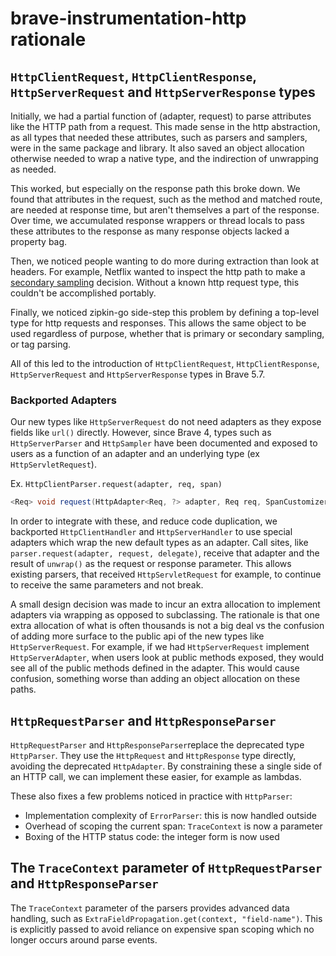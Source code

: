 # brave-instrumentation-http rationale

## `HttpClientRequest`, `HttpClientResponse`, `HttpServerRequest` and `HttpServerResponse` types

Initially, we had a partial function of (adapter, request) to parse attributes
like the HTTP path from a request. This made sense in the http abstraction, as
all types that needed these attributes, such as parsers and samplers, were in
the same package and library. It also saved an object allocation otherwise
needed to wrap a native type, and the indirection of unwrapping as needed.

This worked, but especially on the response path this broke down. We found that
attributes in the request, such as the method and matched route, are needed at
response time, but aren't themselves a part of the response. Over time, we
accumulated response wrappers or thread locals to pass these attributes to the
response as many response objects lacked a property bag.

Then, we noticed people wanting to do more during extraction than look at
headers. For example, Netflix wanted to inspect the http path to make a
[secondary sampling](https://github.com/openzipkin-contrib/zipkin-secondary-sampling) decision.
Without a known http request type, this couldn't be accomplished portably.

Finally, we noticed zipkin-go side-step this problem by defining a top-level
type for http requests and responses. This allows the same object to be used
regardless of purpose, whether that is primary or secondary sampling, or tag
parsing.

All of this led to the introduction of `HttpClientRequest`, `HttpClientResponse`,
`HttpServerRequest` and `HttpServerResponse` types in Brave 5.7.

### Backported Adapters
Our new types like `HttpServerRequest` do not need adapters as they expose
fields like `url()` directly. However, since Brave 4, types such as
`HttpServerParser` and `HttpSampler` have been documented and exposed to users
as a function of an adapter and an underlying type (ex `HttpServletRequest`).

Ex. `HttpClientParser.request(adapter, req, span)`
```java
<Req> void request(HttpAdapter<Req, ?> adapter, Req req, SpanCustomizer span);
```

In order to integrate with these, and reduce code duplication, we backported
`HttpClientHandler` and `HttpServerHandler` to use special adapters which wrap
the new default types as an adapter. Call sites, like
`parser.request(adapter, request, delegate)`, receive that adapter and the
result of `unwrap()` as the request or response parameter. This allows existing
parsers, that received `HttpServletRequest` for example, to continue to receive
the same parameters and not break.

A small design decision was made to incur an extra allocation to implement
adapters via wrapping as opposed to subclassing. The rationale is that one
extra allocation of what is often thousands is not a big deal vs the confusion
of adding more surface to the public api of the new types like
`HttpServerRequest`. For example, if we had `HttpServerRequest` implement
`HttpServerAdapter`, when users look at public methods exposed, they would see
all of the public methods defined in the adapter. This would cause confusion,
something worse than adding an object allocation on these paths.

## `HttpRequestParser` and `HttpResponseParser`

`HttpRequestParser` and `HttpResponseParser`replace the deprecated type
`HttpParser`. They use the `HttpRequest` and `HttpResponse` type directly,
avoiding the deprecated `HttpAdapter`. By constraining these a single side
of an  HTTP call, we can implement these easier, for example as lambdas.

These also fixes a few problems noticed in practice with `HttpParser`:

 * Implementation complexity of `ErrorParser`: this is now handled outside
 * Overhead of scoping the current span: `TraceContext` is now a parameter
 * Boxing of the HTTP status code: the integer form is now used

## The `TraceContext` parameter of `HttpRequestParser` and `HttpResponseParser`

The `TraceContext` parameter of the parsers provides advanced data handling,
such as `ExtraFieldPropagation.get(context, "field-name")`. This is explicitly
passed to avoid reliance on expensive span scoping which no longer occurs
around parse events.
